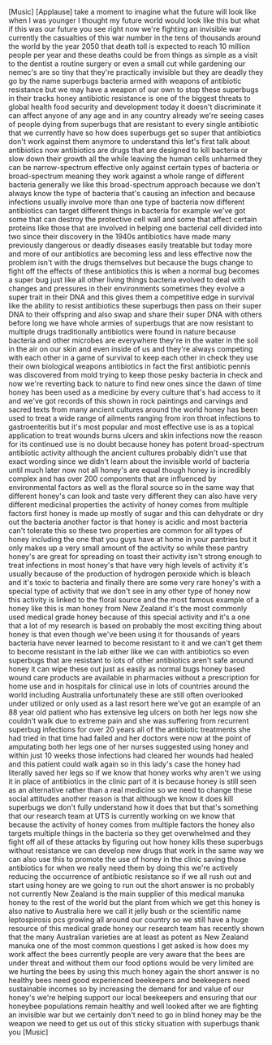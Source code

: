
[Music]
[Applause]
take a moment to imagine what the future
will look like when I was younger I
thought my future world would look like
this but what if this was our future you
see right now we&#39;re fighting an
invisible war currently the casualties
of this war number in the tens of
thousands around the world by the year
2050 that death toll is expected to
reach 10 million people per year and
these deaths could be from things as
simple as a visit to the dentist a
routine surgery or even a small cut
while gardening our nemec&#39;s are so tiny
that they&#39;re practically invisible but
they are deadly they go by the name
superbugs bacteria armed with weapons of
antibiotic resistance but we may have a
weapon of our own to stop these
superbugs in their tracks
honey antibiotic resistance is one of
the biggest threats to global health
food security and development today it
doesn&#39;t discriminate it can affect
anyone of any age and in any country
already we&#39;re seeing cases of people
dying from superbugs that are resistant
to every single antibiotic that we
currently have so how does superbugs get
so super that antibiotics don&#39;t work
against them anymore to understand this
let&#39;s first talk about antibiotics now
antibiotics are drugs that are designed
to kill bacteria or slow down their
growth all the while leaving the human
cells unharmed they can be
narrow-spectrum effective only against
certain types of bacteria or
broad-spectrum meaning they work against
a whole range of
different bacteria generally we like
this broad-spectrum approach because we
don&#39;t always know the type of bacteria
that&#39;s causing an infection and because
infections usually involve more than one
type of bacteria now different
antibiotics can target different things
in bacteria for example we&#39;ve got some
that can destroy the protective cell
wall and some that affect certain
proteins like those that are involved in
helping one bacterial cell divided into
two since their discovery in the 1940s
antibiotics have made many previously
dangerous or deadly diseases easily
treatable but today more and more of our
antibiotics are becoming less and less
effective
now the problem isn&#39;t with the drugs
themselves but because the bugs change
to fight off the effects of these
antibiotics this is when a normal bug
becomes a super bug just like all other
living things bacteria evolved to deal
with changes and pressures in their
environments sometimes they evolve a
super trait in their DNA and this gives
them a competitive edge in survival like
the ability to resist antibiotics these
superbugs then pass on their super DNA
to their offspring and also swap and
share their super DNA with others before
long we have whole armies of superbugs
that are now resistant to multiple drugs
traditionally antibiotics were found in
nature because bacteria and other
microbes are everywhere they&#39;re in the
water in the soil in the air on our skin
and even inside of us and they&#39;re always
competing with each other in a game of
survival to keep each other in check
they use their own biological weapons
antibiotics in fact the first antibiotic
pennis
was discovered from mold trying to keep
those pesky bacteria in check and now
we&#39;re reverting back to nature to find
new ones since the dawn of time honey
has been used as a medicine by every
culture that&#39;s had access to it and
we&#39;ve got records of this shown in rock
paintings and carvings and sacred texts
from many ancient cultures around the
world honey has been used to treat a
wide range of ailments ranging from iron
throat infections to gastroenteritis but
it&#39;s most popular and most effective use
is as a topical application to treat
wounds burns ulcers and skin infections
now the reason for its continued use is
no doubt because honey has potent
broad-spectrum antibiotic activity
although the ancient cultures probably
didn&#39;t use that exact wording since we
didn&#39;t learn about the invisible world
of bacteria until much later
now not all honey&#39;s are equal though
honey is incredibly complex and has over
200 components that are influenced by
environmental factors as well as the
floral source so in the same way that
different honey&#39;s can look and taste
very different they can also have very
different medicinal properties the
activity of honey comes from multiple
factors first honey is made up mostly of
sugar and this can dehydrate or dry out
the bacteria another factor is that
honey is acidic and most bacteria can&#39;t
tolerate this so these two properties
are common for all types of honey
including the one that you guys have at
home in your pantries but it only makes
up a very small amount of the activity
so while these pantry honey&#39;s are great
for spreading on toast their activity
isn&#39;t strong enough to treat infections
in most honey&#39;s that have very high
levels of activity it&#39;s usually because
of the production of hydrogen peroxide
which is bleach and it&#39;s toxic to
bacteria and finally there are some very
rare honey&#39;s with a special type of
activity that we don&#39;t see in any other
type of honey now this activity is
linked to the floral source and the most
famous example of a honey like this is
man
honey from New Zealand it&#39;s the most
commonly used medical grade honey
because of this special activity and
it&#39;s a one that a lot of my research is
based on probably the most exciting
thing about honey is that even though
we&#39;ve been using it for thousands of
years bacteria have never learned to
become resistant to it and we can&#39;t get
them to become resistant in the lab
either like we can with antibiotics
so even superbugs that are resistant to
lots of other antibiotics aren&#39;t safe
around honey it can wipe these out just
as easily as normal bugs
honey based wound care products are
available in pharmacies without a
prescription for home use and in
hospitals for clinical use in lots of
countries around the world including
Australia unfortunately these are still
often overlooked under utilized or only
used as a last resort here we&#39;ve got an
example of an 88 year old patient who
has extensive leg ulcers on both her
legs now she couldn&#39;t walk due to
extreme pain and she was suffering from
recurrent superbug infections for over
20 years
all of the antibiotic treatments she had
tried in that time had failed and her
doctors were now at the point of
amputating both her legs one of her
nurses suggested using honey and within
just 10 weeks those infections had
cleared her wounds had healed and this
patient could walk again
so in this lady&#39;s case the honey had
literally saved her legs so if we know
that honey works why aren&#39;t we using it
in place of antibiotics in the clinic
part of it is because honey is still
seen as an alternative rather than a
real medicine so we need to change these
social attitudes another reason is that
although we know it does kill superbugs
we don&#39;t fully understand how it does
that but that&#39;s something that our
research team at UTS is currently
working on we know that because the
activity of honey comes from multiple
factors the honey also targets multiple
things in the bacteria so they get
overwhelmed and they
fight off all of these attacks by
figuring out how honey kills these
superbugs without resistance we can
develop new drugs that work in the same
way we can also use this to promote the
use of honey in the clinic saving those
antibiotics for when we really need them
by doing this we&#39;re actively reducing
the occurrence of antibiotic resistance
so if we all rush out and start using
honey are we going to run out the short
answer is no probably not
currently New Zealand is the main
supplier of this medical manuka honey to
the rest of the world but the plant from
which we get this honey is also native
to Australia here we call it jelly bush
or the scientific name leptospirosis pcs
growing all around our country so we
still have a huge resource of this
medical grade honey
our research team has recently shown
that the many Australian varieties are
at least as potent as New Zealand manuka
one of the most common questions I get
asked is how does my work affect the
bees currently people are very aware
that the bees are under threat and
without them our food options would be
very limited are we hurting the bees by
using this much honey again the short
answer is no healthy bees need good
experienced beekeepers and beekeepers
need sustainable incomes so by
increasing the demand for and value of
our honey&#39;s we&#39;re helping support our
local beekeepers and ensuring that our
honeybee populations remain healthy and
well looked after
we are fighting an invisible war but we
certainly don&#39;t need to go in blind
honey may be the weapon we need to get
us out of this sticky situation with
superbugs
thank you
[Music]
